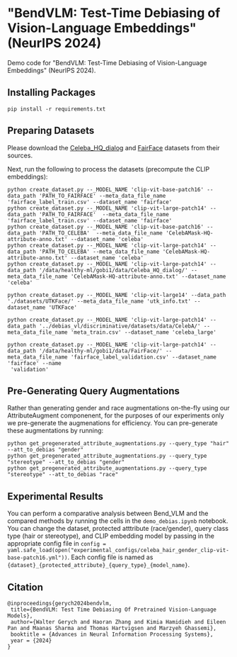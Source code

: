 # "BendVLM: Test-Time Debiasing of Vision-Language Embeddings" (NeurIPS 2024)
Demo code for "BendVLM: Test-Time Debiasing of Vision-Language Embeddings" (NeurIPS 2024).

## Installing Packages

```console
pip install -r requirements.txt
```

## Preparing Datasets
Please download the [Celeba_HQ_dialog](https://github.com/ziqihuangg/CelebA-Dialog) and [FairFace](https://github.com/joojs/fairface) datasets from their sources.

Next, run the following to process the datasets (precompute the CLIP embeddings):

```console
python create_dataset.py --_MODEL_NAME 'clip-vit-base-patch16' --data_path 'PATH_TO_FAIRFACE' --meta_data_file_name 'fairface_label_train.csv' --dataset_name 'fairface'
python create_dataset.py --_MODEL_NAME 'clip-vit-large-patch14' --data_path 'PATH_TO_FAIRFACE'  --meta_data_file_name 'fairface_label_train.csv' --dataset_name 'fairface'
python create_dataset.py --_MODEL_NAME 'clip-vit-base-patch16' --data_path 'PATH_TO_CELEBA'  --meta_data_file_name 'CelebAMask-HQ-attribute-anno.txt' --dataset_name 'celeba'
python create_dataset.py --_MODEL_NAME 'clip-vit-large-patch14' --data_path 'PATH_TO_CELEBA' --meta_data_file_name 'CelebAMask-HQ-attribute-anno.txt' --dataset_name 'celeba'
python create_dataset.py --_MODEL_NAME 'clip-vit-large-patch14' --data_path '/data/healthy-ml/gobi1/data/Celeba_HQ_dialog/' --meta_data_file_name 'CelebAMask-HQ-attribute-anno.txt' --dataset_name 'celeba'

python create_dataset.py --_MODEL_NAME 'clip-vit-large14' --data_path './datasets/UTKFace/' --meta_data_file_name 'utk_info.txt' --dataset_name 'UTKFace'

python create_dataset.py --_MODEL_NAME 'clip-vit-large-patch14' --data_path '../debias_vl/discriminative/datasets/data/CelebA/' --meta_data_file_name 'meta_train.csv' --dataset_name 'celeba_large'

python create_dataset.py --_MODEL_NAME 'clip-vit-large-patch14' --data_path '/data/healthy-ml/gobi1/data/FairFace/' --meta_data_file_name 'fairface_label_validation.csv' --dataset_name 'fairface' --name
 'validation'
```

## Pre-Generating Query Augmentations

Rather than generating gender and race augmentations on-the-fly using our AttributeAugment componenent, for the purposes of our experiments only we pre-generate the augmenations for efficiency. You can pre-generate these augmentations by running:

```console
python get_pregenerated_attribute_augmentations.py --query_type "hair" --att_to_debias "gender"
python get_pregenerated_attribute_augmentations.py --query_type "stereotype" --att_to_debias "gender"
python get_pregenerated_attribute_augmentations.py --query_type "stereotype" --att_to_debias "race"
```
## Experimental Results

You can perform a comparative analysis between Bend_VLM and the compared methods by running the cells in the `demo_debias.ipynb` notebook. You can change the dataset, protected atttribute (race/gender), query class type (hair or stereotype), and CLIP embedding model by passing in the appropriate config file in `config = yaml.safe_load(open("experimental_configs/celeba_hair_gender_clip-vit-base-patch16.yml"))`. Each config file is named as `{dataset}_{protected_attribute}_{query_type}_{model_name}`.

## Citation

```
@inproceedings{gerych2024bendvlm,
 title={BendVLM: Test Time Debiasing Of Pretrained Vision-Language Models},
 author={Walter Gerych and Haoran Zhang and Kimia Hamidieh and Eileen Pan and Maanas Sharma and Thomas Hartvigsen and Marzyeh Ghassemi},
 booktitle = {Advances in Neural Information Processing Systems},
 year = {2024}
}
```
